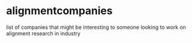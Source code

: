 # alignmentcompanies
list of companies that might be interesting to someone looking to work on alignment research in industry

